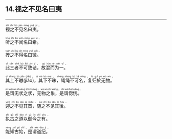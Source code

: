 ## 14.视之不见名曰夷
---


<ruby><rb> 视之不见名曰夷。 </rb> <rt> shì  zhī  bú  jiàn  míng  yuē  yí 。</rt>
</ruby>

<ruby><rb> 听之不闻名曰希。 </rb> <rt> tīng  zhī  bù  wén  míng  yuē  xī 。</rt>
</ruby>

<ruby><rb> 抟之不得名曰微。 </rb> <rt> tuán  zhī  bù  dé  míng  yuē  wēi 。</rt>
</ruby>

<ruby><rb> 此三者不可致诘，故混而为一。 </rb> <rt> cǐ  sān  zhě  bù  kě  zhì  jí ， gù  hùn  ér  wèi  yī 。</rt>
</ruby>

<ruby><rb> 其上不皦(jiǎo)，其下不昧，绳绳不可名，复归於无物。 </rb> <rt> qí  shàng  bù  jiǎo (jiǎo)， qí  xià  bù  mèi ， shéng  shéng  bù  kě  míng ， fù  guī  yú  wú  wù 。</rt>
</ruby>

<ruby><rb> 是谓无状之状，无物之象，是谓惚恍。 </rb> <rt> shì  wèi  wú  zhuàng  zhī  zhuàng ， wú  wù  zhī  xiàng ， shì  wèi  hū  huǎng 。</rt>
</ruby>

<ruby><rb> 迎之不见其首，随之不见其後。 </rb> <rt> yíng  zhī  bú  jiàn  qí  shǒu ， suí  zhī  bú  jiàn  qí  hòu 。</rt>
</ruby>

<ruby><rb> 执古之道以御今之有。 </rb> <rt> zhí  gǔ  zhī  dào  yǐ  yù  jīn  zhī  yǒu 。</rt>
</ruby>

<ruby><rb> 能知古始，是谓道纪。 </rb> <rt> néng  zhī  gǔ  shǐ ， shì  wèi  dào  jì 。</rt>
</ruby>

<ruby><rb>   </rb> <rt> </rt>
</ruby>


